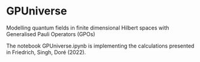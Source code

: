 # GPUniverse
Modelling quantum fields in finite dimensional Hilbert spaces with Generalised Pauli Operators (GPOs)

The notebook GPUniverse.ipynb is implementing the calculations presented in Friedrich, Singh, Doré (2022).
